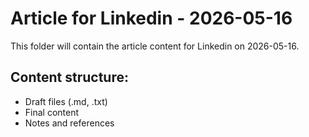 # Article for Linkedin - 2026-05-16

This folder will contain the article content for Linkedin on 2026-05-16.

## Content structure:
- Draft files (.md, .txt)
- Final content
- Notes and references
